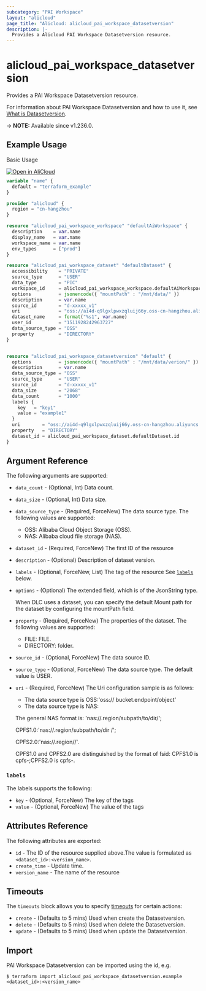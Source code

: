```yaml
---
subcategory: "PAI Workspace"
layout: "alicloud"
page_title: "Alicloud: alicloud_pai_workspace_datasetversion"
description: |-
  Provides a Alicloud PAI Workspace Datasetversion resource.
---
```


# alicloud_pai_workspace_datasetversion

Provides a PAI Workspace Datasetversion resource.



For information about PAI Workspace Datasetversion and how to use it, see [What is Datasetversion](https://www.alibabacloud.com/help/en/).

-> **NOTE:** Available since v1.236.0.

## Example Usage

Basic Usage

<div style="display: block;margin-bottom: 40px;"><div class="oics-button" style="float: right;position: absolute;margin-bottom: 10px;">
  <a href="https://api.aliyun.com/terraform?resource=alicloud_pai_workspace_datasetversion&exampleId=1b18f787-026c-41c0-e729-9fe9aa467eb43a0157eb&activeTab=example&spm=docs.r.pai_workspace_datasetversion.0.1b18f78702&intl_lang=EN_US" target="_blank">
    <img alt="Open in AliCloud" src="https://img.alicdn.com/imgextra/i1/O1CN01hjjqXv1uYUlY56FyX_!!6000000006049-55-tps-254-36.svg" style="max-height: 44px; max-width: 100%;">
  </a>
</div></div>

```terraform
variable "name" {
  default = "terraform_example"
}

provider "alicloud" {
  region = "cn-hangzhou"
}

resource "alicloud_pai_workspace_workspace" "defaultAiWorkspace" {
  description    = var.name
  display_name   = var.name
  workspace_name = var.name
  env_types      = ["prod"]
}

resource "alicloud_pai_workspace_dataset" "defaultDataset" {
  accessibility    = "PRIVATE"
  source_type      = "USER"
  data_type        = "PIC"
  workspace_id     = alicloud_pai_workspace_workspace.defaultAiWorkspace.id
  options          = jsonencode({ "mountPath" : "/mnt/data/" })
  description      = var.name
  source_id        = "d-xxxxx_v1"
  uri              = "oss://ai4d-q9lgxlpwxzqluij66y.oss-cn-hangzhou.aliyuncs.com/"
  dataset_name     = format("%s1", var.name)
  user_id          = "1511928242963727"
  data_source_type = "OSS"
  property         = "DIRECTORY"
}


resource "alicloud_pai_workspace_datasetversion" "default" {
  options          = jsonencode({ "mountPath" : "/mnt/data/verion/" })
  description      = var.name
  data_source_type = "OSS"
  source_type      = "USER"
  source_id        = "d-xxxxx_v1"
  data_size        = "2068"
  data_count       = "1000"
  labels {
    key   = "key1"
    value = "example1"
  }
  uri        = "oss://ai4d-q9lgxlpwxzqluij66y.oss-cn-hangzhou.aliyuncs.com/"
  property   = "DIRECTORY"
  dataset_id = alicloud_pai_workspace_dataset.defaultDataset.id
}
```

## Argument Reference

The following arguments are supported:
* `data_count` - (Optional, Int) Data count.
* `data_size` - (Optional, Int) Data size.
* `data_source_type` - (Required, ForceNew) The data source type. The following values are supported:
  - OSS: Alibaba Cloud Object Storage (OSS).
  - NAS: Alibaba cloud file storage (NAS).
* `dataset_id` - (Required, ForceNew) The first ID of the resource
* `description` - (Optional) Description of dataset version.
* `labels` - (Optional, ForceNew, List) The tag of the resource See [`labels`](#labels) below.
* `options` - (Optional) The extended field, which is of the JsonString type.

  When DLC uses a dataset, you can specify the default Mount path for the dataset by configuring the mountPath field.
* `property` - (Required, ForceNew) The properties of the dataset. The following values are supported:
  - FILE: FILE.
  - DIRECTORY: folder.
* `source_id` - (Optional, ForceNew) The data source ID.
* `source_type` - (Optional, ForceNew) The data source type. The default value is USER. 
* `uri` - (Required, ForceNew) The Uri configuration sample is as follows:
  - The data source type is OSS:'oss:// bucket.endpoint/object'
  - The data source type is NAS:

  The general NAS format is: 'nas://.region/subpath/to/dir/';

  CPFS1.0:'nas://.region/subpath/to/dir /';

  CPFS2.0:'nas://.region//'.

  CPFS1.0 and CPFS2.0 are distinguished by the format of fsid: CPFS1.0 is cpfs-;CPFS2.0 is cpfs-.

### `labels`

The labels supports the following:
* `key` - (Optional, ForceNew) The key of the tags
* `value` - (Optional, ForceNew) The value of the tags

## Attributes Reference

The following attributes are exported:
* `id` - The ID of the resource supplied above.The value is formulated as `<dataset_id>:<version_name>`.
* `create_time` - Update time.
* `version_name` - The name of the resource

## Timeouts

The `timeouts` block allows you to specify [timeouts](https://www.terraform.io/docs/configuration-0-11/resources.html#timeouts) for certain actions:
* `create` - (Defaults to 5 mins) Used when create the Datasetversion.
* `delete` - (Defaults to 5 mins) Used when delete the Datasetversion.
* `update` - (Defaults to 5 mins) Used when update the Datasetversion.

## Import

PAI Workspace Datasetversion can be imported using the id, e.g.

```shell
$ terraform import alicloud_pai_workspace_datasetversion.example <dataset_id>:<version_name>
```